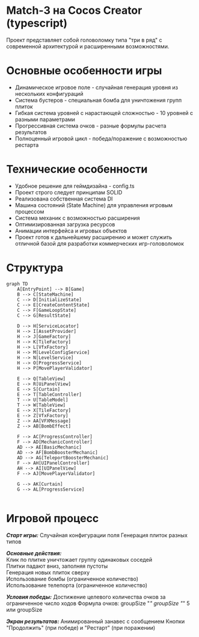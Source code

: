 # Match-3 на Cocos Creator (typescript)

Проект представляет собой головоломку типа "три в ряд" с современной
архитектурой и расширенными возможностями.

# Основные особенности игры

- Динамическое игровое поле - случайная генерация уровня из нескольких конфигураций
- Система бустеров - специальная бомба для уничтожения групп плиток
- Гибкая система уровней с нарастающей сложностью - 10 уровней с разными параметрами
- Прогрессивная система очков - разные формулы расчета результатов
- Полноценный игровой цикл - победа/поражение с возможностью рестарта

# Технические особенности

- Удобное решение для геймдизайна - config.ts
- Проект строго следует принципам SOLID
- Реализована собственная система DI
- Машина состояний (State Machine) для управления игровым процессом
- Система механик с возможностью расширения
- Оптимизированная загрузка ресурсов
- Анимации интерфейса и игровых объектов
- Проект готов к дальнейшему расширению и может служить отличной базой для разработки коммерческих игр-головоломок

# Структура

```mermaid
graph TD 
    A[EntryPoint] --> B[Game]
    B --> C[StateMachine]
    C --> D[InitializeState]
    C --> E[CreateContentState]
    C --> F[GameLoopState]
    C --> G[ResultState]
    
    D --> H[ServiceLocator]
    H --> I[AssetProvider]
    H --> J[GameFactory]
    H --> K[TileFactory]
    H --> L[VfxFactory]
    H --> M[LevelConfigService]
    H --> N[LevelService]
    H --> O[ProgressService]
    H --> P[MovePlayerValidator]
    
    E --> Q[TableView]
    E --> R[UiPanelView]
    E --> S[Curtain]
    E --> T[TableController]
    T --> U[TableModel]
    T --> W[TableView]
    E --> X[TileFactory]
    E --> Z[VfxFactory]
    Z --> AA[VFXMessage]
    Z --> AB[BombEffect]
    
    F --> AC[ProgressController]
    F --> AD[MechanicController]
    AD --> AE[BasicMechanic]
    AD --> AF[BombBoosterMechanic]
    AD --> AG[TeleportBoosterMechanic]
    F --> AH[UIPanelСontroller]
    AH --> AI[UIPanelView]
    F --> AJ[MovePlayerValidator]
    
    G --> AK[Curtain]
    G --> AL[ProgressService]
 
```

# Игровой процесс

**_Старт игры:_**
Случайная конфигурации поля
Генерация плиток разных типов

**_Основные действия:_**  
Клик по плитке уничтожает группу одинаковых соседей  
Плитки падают вниз, заполняя пустоты  
Генерация новых плиток сверху  
Использование бомбы (ограниченное количество)  
Использование телепорта (ограниченное количество)  

**_Условия победы:_**
Достижение целевого количества очков за ограниченное число ходов
Формула очков: groupSize "*" groupSize "*" 5 или groupSize  

**_Экран результатов:_**
Анимированный занавес с сообщением
Кнопки "Продолжить" (при победе) и "Рестарт" (при поражении)
